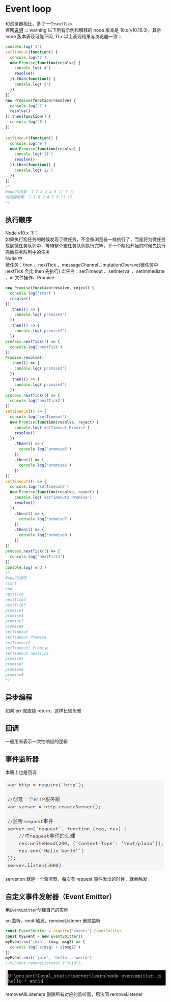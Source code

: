 # Event loop

和浏览器相比，多了一个`nextTick`  
官网[说明](https://github.com/nodejs/nodejs.org/blob/master/locale/zh-cn/docs/guides/event-loop-timers-and-nexttick.md)
::: warning
以下所有示例和解释的 node 版本是 10.x(v10.16.3)，其余 node 版本表现可能不同, 11.x 以上表现结果与浏览器一致
:::

```js
console.log('1')
setTimeout(function() {
  console.log('2')
  new Promise(function(resolve) {
    console.log('4')
    resolve()
  }).then(function() {
    console.log('5')
  })
})
new Promise(function(resolve) {
  console.log('7')
  resolve()
}).then(function() {
  console.log('8')
})

setTimeout(function() {
  console.log('9')
  new Promise(function(resolve) {
    console.log('11')
    resolve()
  }).then(function() {
    console.log('12')
  })
})
/*
NodeJS结果  1 7 8 2 4 9 11 5 12
浏览器结果  1 7 8 2 4 5 9 11 12
*/
```

## 执行顺序

Node v10.x 下：  
如果执行宏任务的时候发现了微任务，不会像浏览器一样执行了，而是将为微任务放到微任务队列中，等待整个宏任务队列执行完毕，下一个阶段开始的时候先执行完微任务队列中的任务  
Node 中  
微任务：then 、nextTick 、messageChannel、mutationObersve(微任务中 nextTick 会比 then 先执行)
宏任务：setTimeout 、setInterval 、setImmediate 、io 文件操作、Promise

```js
new Promise(function(resolve, reject) {
  console.log('start')
  resolve()
})
  .then(() => {
    console.log('promise1')
  })
  .then(() => {
    console.log('promise2')
  })
process.nextTick(() => {
  console.log('nextTick')
})
Promise.resolve()
  .then(() => {
    console.log('promise3')
  })
  .then(() => {
    console.log('promise4')
  })
process.nextTick(() => {
  console.log('nextTick2')
})
setTimeout(() => {
  console.log('setTimeout')
  new Promise(function(resolve, reject) {
    console.log('setTimeout Promise')
    resolve()
  })
    .then(() => {
      console.log('promise5')
    })
    .then(() => {
      console.log('promise6')
    })
})
setTimeout(() => {
  console.log('setTimeout2')
  new Promise(function(resolve, reject) {
    console.log('setTimeout2 Promise')
    resolve()
  })
    .then(() => {
      console.log('promise7')
    })
    .then(() => {
      console.log('promise8')
    })
})
process.nextTick(() => {
  console.log('nextTick3')
})
console.log('end')
/*
NodeJS顺序
start
end
nextTick
nextTick2
nextTick3
promise1
promise3
promise2
promise4
setTimeout
setTimeout Promise
setTimeout2
setTimeout2 Promise
setTimeout nextTick
promise5
promise7
promise6
promise8
*/
```

## 异步编程

如果 err 就直接 return，这样比较优雅

## 回调

一般用来表示一次性响应的逻辑

## 事件监听器

本质上也是回调

![](../images/7a763b53e2951ed4922b48ff811ce186.png)

server.on 就是一个监听器，每次有 request 事件发出的时候，就会触发

## 自定义事件发射器（Event Emitter）

用`EventEmitter`创建自己的实例

on 监听，emit 触发，removeListener 删除监听

```js
const EventEmitter = require('events').EventEmitter
const myEvent = new EventEmitter()
myEvent.on('join', (msg, msg2) => {
  console.log(`${msg} + ${msg2}`)
})
myEvent.emit('join', 'hello', 'world')
//myEvent.removeListener ("join");
```

![](../images/2e68b435c61d4dde9113b1916c9832bf.png)

removeAllListeners 删除所有对应的监听器，用法同 removeListener
